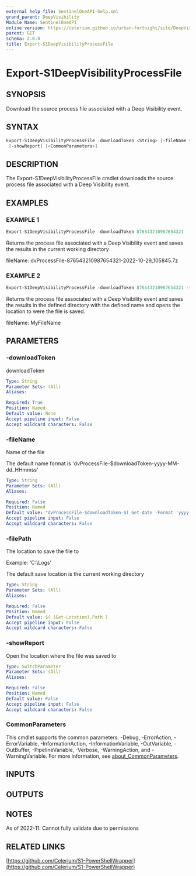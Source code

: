 ```yaml
---
external help file: SentinelOneAPI-help.xml
grand_parent: DeepVisibility
Module Name: SentinelOneAPI
online version: https://celerium.github.io/urban-fortnight/site/DeepVisibility/Export-S1DeepVisibilityProcessFile.html
parent: GET
schema: 2.0.0
title: Export-S1DeepVisibilityProcessFile
---
```


# Export-S1DeepVisibilityProcessFile

## SYNOPSIS
Download the source process file associated with a Deep Visibility event.

## SYNTAX

```powershell
Export-S1DeepVisibilityProcessFile -downloadToken <String> [-fileName <String>] [-filePath <String>]
 [-showReport] [<CommonParameters>]
```

## DESCRIPTION
The Export-S1DeepVisibilityProcessFile cmdlet downloads the source process file associated with a Deep Visibility event.

## EXAMPLES

### EXAMPLE 1
```powershell
Export-S1DeepVisibilityProcessFile -downloadToken 876543210987654321
```

Returns the process file associated with a Deep Visibility event and saves the results in the current working directory

fileName:
    dvProcessFile-876543210987654321-2022-10-29_105845.7z

### EXAMPLE 2
```powershell
Export-S1DeepVisibilityProcessFile -downloadToken 876543210987654321 -fileName MyFileName -filePath C:\Logs -showReport
```

Returns the process file associated with a Deep Visibility event and saves the results in the defined directory with the defined name
and opens the location to were the file is saved.

fileName:
    MyFileName

## PARAMETERS

### -downloadToken
downloadToken

```yaml
Type: String
Parameter Sets: (All)
Aliases:

Required: True
Position: Named
Default value: None
Accept pipeline input: False
Accept wildcard characters: False
```

### -fileName
Name of the file

The default name format is 'dvProcessFile-$downloadToken-yyyy-MM-dd_HHmmss'

```yaml
Type: String
Parameter Sets: (All)
Aliases:

Required: False
Position: Named
Default value: "dvProcessFile-$downloadToken-$( Get-date -Format 'yyyy-MM-dd_HHmmss' )"
Accept pipeline input: False
Accept wildcard characters: False
```

### -filePath
The location to save the file to

Example: 'C:\Logs'

The default save location is the current working directory

```yaml
Type: String
Parameter Sets: (All)
Aliases:

Required: False
Position: Named
Default value: $( (Get-Location).Path )
Accept pipeline input: False
Accept wildcard characters: False
```

### -showReport
Open the location where the file was saved to

```yaml
Type: SwitchParameter
Parameter Sets: (All)
Aliases:

Required: False
Position: Named
Default value: False
Accept pipeline input: False
Accept wildcard characters: False
```

### CommonParameters
This cmdlet supports the common parameters: -Debug, -ErrorAction, -ErrorVariable, -InformationAction, -InformationVariable, -OutVariable, -OutBuffer, -PipelineVariable, -Verbose, -WarningAction, and -WarningVariable. For more information, see [about_CommonParameters](http://go.microsoft.com/fwlink/?LinkID=113216).

## INPUTS

## OUTPUTS

## NOTES
As of 2022-11:
    Cannot fully validate due to permissions

## RELATED LINKS

[https://github.com/Celerium/S1-PowerShellWrapper](https://github.com/Celerium/S1-PowerShellWrapper)

